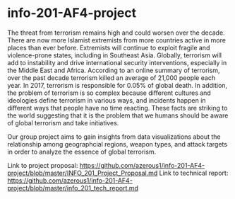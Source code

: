 # info-201-AF4-project

The threat from terrorism remains high and could worsen over the decade. There are now more Islamist extremists from more countries active in more places than ever before. Extremists will continue to exploit fragile and violence-prone states, including in Southeast Asia. Globally, terrorism will add to instability and drive international security interventions, especially in the Middle East and Africa. According to an online summary of terrorism, over the past decade terrorism killed an average of 21,000 people each year. In 2017, terrorism is responsible for 0.05% of global death. In addition, the problem of terrorism is so complex because different cultures and ideologies define terrorism in various ways, and incidents happen in different ways that people have no time reacting. These facts are striking to the world suggesting that it is the problem that we humans should be aware of global terrorism and take initiatives.  

Our group project aims to gain insights from data visualizations about the relationship among geographcial regions, weapon types, and attack targets in order to analyze the essence of global terrorism.

Link to project proposal:
https://github.com/azerous1/info-201-AF4-project/blob/master/INFO_201_Project_Proposal.md
Link to technical report:
https://github.com/azerous1/info-201-AF4-project/blob/master/info_201_tech_report.md

